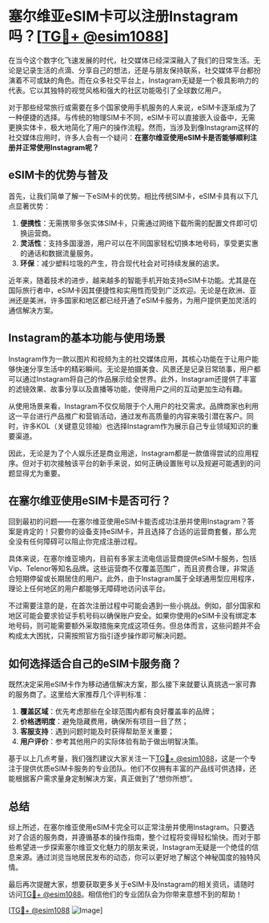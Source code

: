 # 塞尔维亚eSIM卡可以注册Instagram吗？[[TG💪+ @esim1088](https://t.me/s/esim1088)]

在当今这个数字化飞速发展的时代，社交媒体已经深深融入了我们的日常生活。无论是记录生活的点滴、分享自己的想法，还是与朋友保持联系，社交媒体平台都扮演着不可或缺的角色。而在众多社交平台上，Instagram无疑是一个极具影响力的代表。它以其独特的视觉风格和强大的社区功能吸引了全球数亿用户。

对于那些经常旅行或需要在多个国家使用手机服务的人来说，eSIM卡逐渐成为了一种便捷的选择。与传统的物理SIM卡不同，eSIM卡可以直接嵌入设备中，无需更换实体卡，极大地简化了用户的操作流程。然而，当涉及到像Instagram这样的社交媒体应用时，许多人会有一个疑问：**在塞尔维亚使用eSIM卡是否能够顺利注册并正常使用Instagram呢？**

## eSIM卡的优势与普及

首先，让我们简单了解一下eSIM卡的优势。相比传统SIM卡，eSIM卡具有以下几点显著优势：

1. **便携性**：无需携带多张实体SIM卡，只需通过网络下载所需的配置文件即可切换运营商。
2. **灵活性**：支持多国漫游，用户可以在不同国家轻松切换本地号码，享受更实惠的通话和数据流量服务。
3. **环保**：减少塑料垃圾的产生，符合现代社会对可持续发展的追求。

近年来，随着技术的进步，越来越多的智能手机开始支持eSIM卡功能。尤其是在国际旅行者中，eSIM卡因其便捷性和实用性而受到广泛欢迎。无论是在欧洲、亚洲还是美洲，许多国家和地区都已经开通了eSIM卡服务，为用户提供更加灵活的通信解决方案。

## Instagram的基本功能与使用场景

Instagram作为一款以图片和视频为主的社交媒体应用，其核心功能在于让用户能够快速分享生活中的精彩瞬间。无论是拍摄美食、风景还是记录日常琐事，用户都可以通过Instagram将自己的作品展示给全世界。此外，Instagram还提供了丰富的滤镜效果、故事分享以及直播等功能，使得用户之间的互动更加生动有趣。

从使用场景来看，Instagram不仅仅局限于个人用户的社交需求。品牌商家也利用这一平台进行产品推广和营销活动，通过发布高质量的内容来吸引潜在客户。同时，许多KOL（关键意见领袖）也选择Instagram作为展示自己专业领域知识的重要渠道。

因此，无论是为了个人娱乐还是商业用途，Instagram都是一款值得尝试的应用程序。但对于初次接触该平台的新手来说，如何正确设置账号以及规避可能遇到的问题显得尤为重要。

## 在塞尔维亚使用eSIM卡是否可行？

回到最初的问题——在塞尔维亚使用eSIM卡能否成功注册并使用Instagram？答案是肯定的！只要你的设备支持eSIM卡，并且选择了合适的运营商套餐，那么完全没有任何障碍可以阻止你完成注册过程。

具体来说，在塞尔维亚境内，目前有多家主流电信运营商提供eSIM卡服务，包括Vip、Telenor等知名品牌。这些运营商不仅覆盖范围广，而且资费合理，非常适合短期停留或长期居住的用户。此外，由于Instagram属于全球通用型应用程序，理论上任何地区的用户都能够无障碍地访问该平台。

不过需要注意的是，在首次注册过程中可能会遇到一些小挑战。例如，部分国家和地区可能会要求验证手机号码以确保账户安全。如果你使用的eSIM卡没有绑定本地号码，则可能需要额外采取措施来完成这项任务。但总体而言，这些问题并不会构成太大困扰，只需按照官方指引逐步操作即可解决问题。

## 如何选择适合自己的eSIM卡服务商？

既然决定采用eSIM卡作为移动通信解决方案，那么接下来就要认真挑选一家可靠的服务商了。这里给大家推荐几个评判标准：

1. **覆盖区域**：优先考虑那些在全球范围内都有良好覆盖率的品牌；
2. **价格透明度**：避免隐藏费用，确保所有项目一目了然；
3. **客服支持**：遇到问题时能及时获得帮助至关重要；
4. **用户评价**：参考其他用户的实际体验有助于做出明智决策。

基于以上几点考量，我们强烈建议大家关注一下[TG💪+ @esim1088](https://t.me/s/esim1088)，这是一个专注于提供优质eSIM卡服务的专业团队。他们不仅拥有丰富的产品线可供选择，还能根据客户需求量身定制解决方案，真正做到了“想你所想”。

## 总结

综上所述，在塞尔维亚使用eSIM卡完全可以正常注册并使用Instagram。只要选对了合适的服务商，并遵循基本的操作指南，整个过程将变得轻松愉快。而对于那些希望进一步探索塞尔维亚文化魅力的朋友来说，Instagram无疑是一个绝佳的信息来源。通过浏览当地居民发布的动态，你可以更好地了解这个神秘国度的独特风情。

最后再次提醒大家，想要获取更多关于eSIM卡及Instagram的相关资讯，请随时访问[TG💪+ @esim1088](https://t.me/s/esim1088)。相信他们的专业团队会为你带来意想不到的帮助！

[[TG💪+ @esim1088](https://t.me/s/esim1088) ![Image](https://i.postimg.cc/4NQfJmqS/Snipaste-2025-05-13-00-14-12.png)]